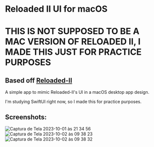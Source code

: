 # Reloaded II UI for macOS

# THIS IS NOT SUPPOSED TO BE A MAC VERSION OF RELOADED II, I MADE THIS JUST FOR PRACTICE PURPOSES

## Based off [Reloaded-II](https://github.com/Reloaded-Project/Reloaded-II)

A simple app to mimic Reloaded-II's UI in a macOS desktop app design.

I'm studying SwiftUI right now, so I made this for practice purposes.
## Screenshots:
![Captura de Tela 2023-10-01 às 21 34 56](https://github.com/samudebug/reloaded-ii-ui-macos/assets/34324655/f650f7f0-4a8e-4ffd-bc57-61ed9b5f3c43)
![Captura de Tela 2023-10-02 às 09 38 23](https://github.com/samudebug/reloaded-ii-ui-macos/assets/34324655/4277ee7d-28f5-4d42-a583-aaa53b41f011)
![Captura de Tela 2023-10-02 às 09 38 32](https://github.com/samudebug/reloaded-ii-ui-macos/assets/34324655/c584131e-e056-4aae-b118-1ea327828833)


